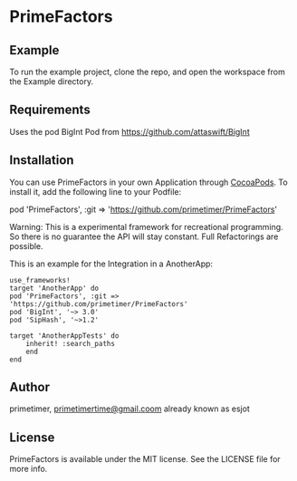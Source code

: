 # PrimeFactors

<!---
[![CI Status](http://img.shields.io/travis/primetimer/PrimeFactors.svg?style=flat)](https://travis-ci.org/primetimer/PrimeFactors)
[![Version](https://img.shields.io/cocoapods/v/PrimeFactors.svg?style=flat)](http://cocoapods.org/pods/PrimeFactors)
[![License](https://img.shields.io/cocoapods/l/PrimeFactors.svg?style=flat)](http://cocoapods.org/pods/PrimeFactors)
[![Platform](https://img.shields.io/cocoapods/p/PrimeFactors.svg?style=flat)](http://cocoapods.org/pods/PrimeFactors)
--->

## Example

<!---
To run the example project, clone the repo, and run `pod install` from the Example directory first.
--->
To run the example project, clone the repo, and open the workspace from the Example directory.

## Requirements

Uses the pod BigInt Pod from https://github.com/attaswift/BigInt

## Installation

You can use PrimeFactors in your own Application through [CocoaPods](http://cocoapods.org).
To install it,  add the following line to your Podfile:

pod 'PrimeFactors', :git => 'https://github.com/primetimer/PrimeFactors'

Warning: This is a experimental framework for recreational programming. So there is no guarantee the API will stay constant.
Full Refactorings are possible.

This is an example for the Integration in a AnotherApp:

	use_frameworks!
	target 'AnotherApp' do
	pod 'PrimeFactors', :git => 'https://github.com/primetimer/PrimeFactors'
	pod 'BigInt', '~> 3.0'
	pod 'SipHash', '~>1.2'

	target 'AnotherAppTests' do
		inherit! :search_paths
		end
	end


## Author

primetimer, primetimertime@gmail.coom already known as esjot

## License

PrimeFactors is available under the MIT license. See the LICENSE file for more info.
